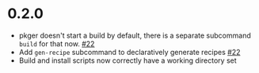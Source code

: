 # 0.2.0

- pkger doesn't start a build by default, there is a separate subcommand `build` for that now. [#22](https://github.com/wojciechkepka/pkger/pull/22)
- Add `gen-recipe` subcommand to declaratively generate recipes [#22](https://github.com/wojciechkepka/pkger/pull/22)
- Build and install scripts now correctly have a working directory set
